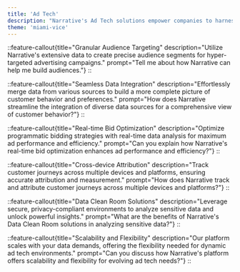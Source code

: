 ```yaml
---
title: 'Ad Tech'
description: "Narrative's Ad Tech solutions empower companies to harness vast-scale data collaboration, driving targeted advertising and maximizing return on ad spend."
theme: 'miami-vice'
---
```

::feature-callout{title="Granular Audience Targeting" description="Utilize Narrative's extensive data to create precise audience segments for hyper-targeted advertising campaigns." prompt="Tell me about how Narrative can help me build audiences."}
::

::feature-callout{title="Seamless Data Integration" description="Effortlessly merge data from various sources to build a more complete picture of customer behavior and preferences." prompt="How does Narrative streamline the integration of diverse data sources for a comprehensive view of customer behavior?"}
::

::feature-callout{title="Real-time Bid Optimization" description="Optimize programmatic bidding strategies with real-time data analysis for maximum ad performance and efficiency." prompt="Can you explain how Narrative's real-time bid optimization enhances ad performance and efficiency?"}
::

::feature-callout{title="Cross-device Attribution" description="Track customer journeys across multiple devices and platforms, ensuring accurate attribution and measurement." prompt="How does Narrative track and attribute customer journeys across multiple devices and platforms?"}
::

::feature-callout{title="Data Clean Room Solutions" description="Leverage secure, privacy-compliant environments to analyze sensitive data and unlock powerful insights." prompt="What are the benefits of Narrative's Data Clean Room solutions in analyzing sensitive data?"}
::

::feature-callout{title="Scalability and Flexibility" description="Our platform scales with your data demands, offering the flexibility needed for dynamic ad tech environments." prompt="Can you discuss how Narrative's platform offers scalability and flexibility for evolving ad tech needs?"}
::